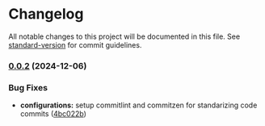 # Changelog

All notable changes to this project will be documented in this file. See [standard-version](https://github.com/conventional-changelog/standard-version) for commit guidelines.

### [0.0.2](https://github.com/mh-jsx/vite-react-18-ts-starter/compare/v0.0.1...v0.0.2) (2024-12-06)


### Bug Fixes

* **configurations:** setup commitlint and commitzen for standarizing code commits ([4bc022b](https://github.com/mh-jsx/vite-react-18-ts-starter/commit/4bc022bed32c5161d6c22b59e1fe288209d48447))
